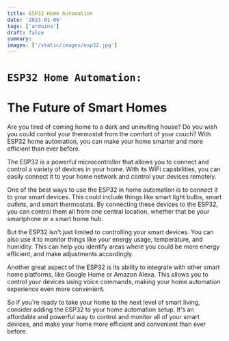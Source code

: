 ```yaml
---
title: ESP32 Home Automation
date: '2023-01-06'
tags: ['arduino']
draft: false
summary:
images: ['/static/images/esp32.jpg']
---
```


# `ESP32 Home Automation:`

# The Future of Smart Homes

Are you tired of coming home to a dark and uninviting house? Do you wish you could control your thermostat from the comfort of your couch? With ESP32 home automation, you can make your home smarter and more efficient than ever before.

The ESP32 is a powerful microcontroller that allows you to connect and control a variety of devices in your home. With its WiFi capabilities, you can easily connect it to your home network and control your devices remotely.

One of the best ways to use the ESP32 in home automation is to connect it to your smart devices. This could include things like smart light bulbs, smart outlets, and smart thermostats. By connecting these devices to the ESP32, you can control them all from one central location, whether that be your smartphone or a smart home hub.

But the ESP32 isn't just limited to controlling your smart devices. You can also use it to monitor things like your energy usage, temperature, and humidity. This can help you identify areas where you could be more energy efficient, and make adjustments accordingly.

Another great aspect of the ESP32 is its ability to integrate with other smart home platforms, like Google Home or Amazon Alexa. This allows you to control your devices using voice commands, making your home automation experience even more convenient.

So if you're ready to take your home to the next level of smart living, consider adding the ESP32 to your home automation setup. It's an affordable and powerful way to control and monitor all of your smart devices, and make your home more efficient and convenient than ever before.
